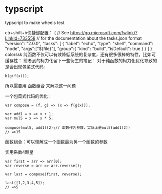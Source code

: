 # typscript
typscript to make wheels
test

ctr+shift+b快捷键配置：
{
    // See https://go.microsoft.com/fwlink/?LinkId=733558
    // for the documentation about the tasks.json format
    "version": "2.0.0",
    "tasks": [
        {
            "label": "echo",
            "type": "shell",
            "command": "node",
            "args":["${file}"],
            "group":{
                "kind": "build",
                "isDefault": true
            }
        }
    ]
}
colorssk
纯函数不仅可以有效降低系统的复杂度，还有很多很棒的特性，比如可缓存性：
前者到的柯力化留下一些衍生的笔记：
对于纯函数的柯力化优化导致的是会出现包菜式代码:

    h(g(f(x)));

所以需要用 函数组合 来解决这一问题



一个包菜式代码的优化：

    var compose = (f, g) => (x => f(g(x)));
    
    var add1 = x => x + 1;
    var mul5 = x => x * 5;
    
    compose(mul5, add1)(2);// 函数作为参数，实际上是mul5(add1(2))
    // =>15 

函数组合：可以理解成一个函数最为另一个函数的参数

实用系数4颗星

    var first = arr => arr[0];
    var reverse = arr => arr.reverse();
    
    var last = compose(first, reverse);
    
    last([1,2,3,4,5]);
    // =>5



